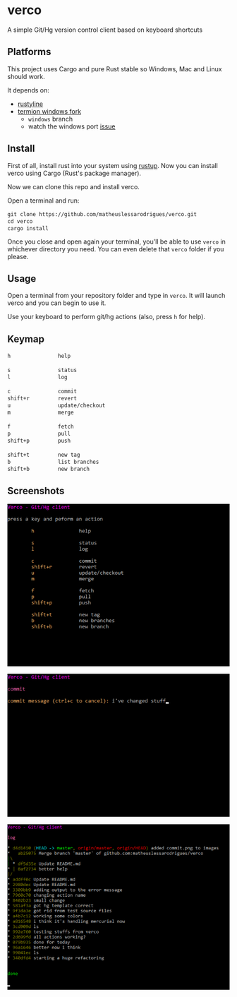 # verco
A simple Git/Hg version control client based on keyboard shortcuts

## Platforms

This project uses Cargo and pure Rust stable so Windows, Mac and Linux should work.

It depends on:
- [rustyline](https://github.com/kkawakam/rustyline)
- [termion windows fork](https://github.com/mcgoo/termion)
  - `windows` branch
  - watch the windows port [issue](https://github.com/ticki/termion/issues/103)

## Install

First of all, install rust into your system using [rustup](https://www.rustup.rs/).
Now you can install verco using Cargo (Rust's package manager).

Now we can clone this repo and install verco.

Open a terminal and run:

```
git clone https://github.com/matheuslessarodrigues/verco.git
cd verco
cargo install
```

Once you close and open again your terminal, you'll be able to use `verco` in whichever directory you need.
You can even delete that `verco` folder if you please.

## Usage

Open a terminal from your repository folder and type in `verco`.
It will launch verco and you can begin to use it.

Use your keyboard to perform git/hg actions (also, press `h` for help).

## Keymap

```
h               help

s               status
l               log

c               commit
shift+r         revert
u               update/checkout
m               merge

f               fetch
p               pull
shift+p         push

shift+t         new tag
b               list branches
shift+b         new branch
```

## Screenshots

![help screen in verco](images/help.png)

![commit screen in verco](images/commit.png)

![log screen in verco](images/log.png)
